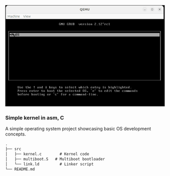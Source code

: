 <div align="center">
  <img src="MyOs.gif" alt="MyOs">
</div> 


### Simple kernel in asm, C

A simple operating system project showcasing basic OS development concepts.

```
.
├── src
│   ├── kernel.c        # Kernel code
│   ├── multiboot.S   # Multiboot bootloader
│   └── link.ld         # Linker script
└── README.md
```

